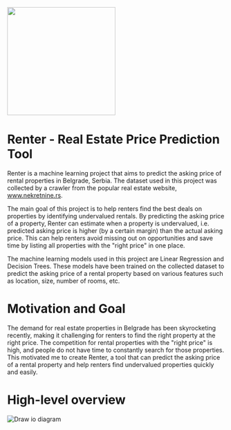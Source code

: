 <img src="https://i.postimg.cc/Yqz7T3Rw/Renter-logos.jpg" width="250" height="250">

# Renter - Real Estate Price Prediction Tool

Renter is a machine learning project that aims to predict the asking price of rental properties in Belgrade, Serbia. The dataset used in this project was collected by a crawler from the popular real estate website, www.nekretnine.rs.

The main goal of this project is to help renters find the best deals on properties by identifying undervalued rentals. By predicting the asking price of a property, Renter can estimate when a property is undervalued, i.e. predicted asking price is higher (by a certain margin) than the actual asking price. This can help renters avoid missing out on opportunities and save time by listing all properties with the "right price" in one place.

The machine learning models used in this project are Linear Regression and Decision Trees. These models have been trained on the collected dataset to predict the asking price of a rental property based on various features such as location, size, number of rooms, etc.

# Motivation and Goal

The demand for real estate properties in Belgrade has been skyrocketing recently, making it challenging for renters to find the right property at the right price. The competition for rental properties with the "right price" is high, and people do not have time to constantly search for those properties. This motivated me to create Renter, a tool that can predict the asking price of a rental property and help renters find undervalued properties quickly and easily.

# High-level overview

![Draw io diagram](https://i.postimg.cc/vZbkJxHg/draw-io-diagram.png)
